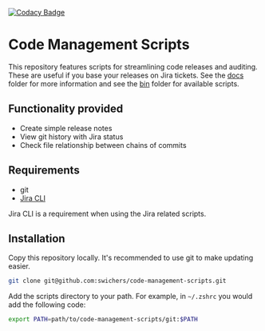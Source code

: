 [![Codacy Badge](https://app.codacy.com/project/badge/Grade/90ae654e782f4665a030938f1960d20e)](https://www.codacy.com/manual/swichers/code-management-scripts?utm_source=github.com&amp;utm_medium=referral&amp;utm_content=swichers/code-management-scripts&amp;utm_campaign=Badge_Grade)

# Code Management Scripts

This repository features scripts for streamlining code releases and auditing.
These are useful if you base your releases on Jira tickets. See the [docs](docs)
folder for more information and see the [bin](bin) folder for available scripts.

## Functionality provided

* Create simple release notes
* View git history with Jira status
* Check file relationship between chains of commits

## Requirements

* git
* [Jira CLI](https://github.com/foxythemes/jira-cli)

Jira CLI is a requirement when using the Jira related scripts.

## Installation

Copy this repository locally. It's recommended to use git to make updating
easier.

```sh
git clone git@github.com:swichers/code-management-scripts.git
```

Add the scripts directory to your path. For example, in `~/.zshrc` you would add
the following code:

```sh
export PATH=path/to/code-management-scripts/git:$PATH
```
